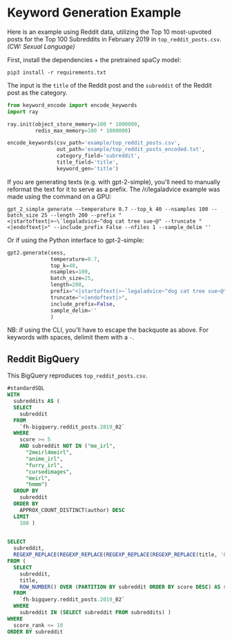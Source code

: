 # Keyword Generation Example

Here is an example using Reddit data, utilizing the Top 10 most-upvoted posts for the Top 100 Subreddits in February 2019 in `top_reddit_posts.csv`. *(CW: Sexual Language)*

First, install the dependencies + the pretrained spaCy model:

```shell
pip3 install -r requirements.txt
```

The input is the `title` of the Reddit post and the `subreddit` of the Reddit post as the category.

```python
from keyword_encode import encode_keywords
import ray

ray.init(object_store_memory=100 * 1000000,
         redis_max_memory=100 * 1000000)

encode_keywords(csv_path='example/top_reddit_posts.csv',
                out_path='example/top_reddit_posts_encoded.txt',
                category_field='subreddit',
                title_field='title',
                keyword_gen='title')        
```

If you are generating texts (e.g. with gpt-2-simple), you'll need to manually reformat the text for it to serve as a prefix. The /r/legaladvice example was made using the command on a GPU:

```shell
gpt_2_simple generate --temperature 0.7 --top_k 40 --nsamples 100 --batch_size 25 --length 200 --prefix "<|startoftext|>~\`legaladvice~^dog cat tree sue~@" --truncate "<|endoftext|>" --include_prefix False --nfiles 1 --sample_delim ''
```

Or if using the Python interface to gpt-2-simple:

```python
gpt2.generate(sess,
              temperature=0.7,
              top_k=40,
              nsamples=100,
              batch_size=25,
              length=200,
              prefix="<|startoftext|>~`legaladvice~^dog cat tree sue~@",
              truncate="<|endoftext|>",
              include_prefix=False,
              sample_delim=''
              )
```

NB: if using the CLI, you'll have to escape the backquote as above. For keywords with spaces, delimit them with a `-`.

## Reddit BigQuery

This BigQuery reproduces `top_reddit_posts.csv`.

```sql
#standardSQL
WITH
  subreddits AS (
  SELECT
    subreddit
  FROM
    `fh-bigquery.reddit_posts.2019_02`
  WHERE
    score >= 5
    AND subreddit NOT IN ("me_irl",
      "2meirl4meirl",
      "anime_irl",
      "furry_irl",
      "cursedimages",
      "meirl",
      "hmmm")
  GROUP BY
    subreddit
  ORDER BY
    APPROX_COUNT_DISTINCT(author) DESC
  LIMIT
    100 )
    

SELECT
  subreddit,
  REGEXP_REPLACE(REGEXP_REPLACE(REGEXP_REPLACE(REGEXP_REPLACE(title, '&amp;', '&'), '&lt;', '<'), '&gt;', '>'), '�', '') as title
FROM (
  SELECT
    subreddit,
    title,
    ROW_NUMBER() OVER (PARTITION BY subreddit ORDER BY score DESC) AS score_rank
  FROM
    `fh-bigquery.reddit_posts.2019_02`
  WHERE
    subreddit IN (SELECT subreddit FROM subreddits) )
WHERE
  score_rank <= 10
ORDER BY subreddit
```
